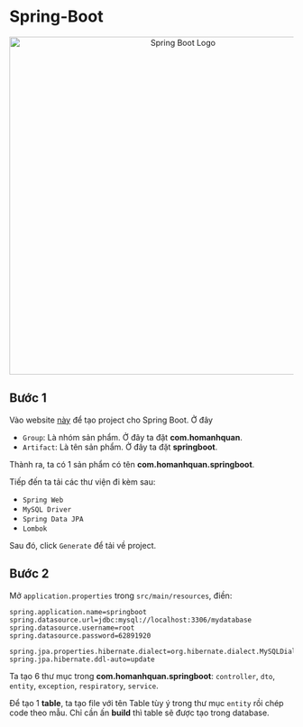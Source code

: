 ﻿# Spring-Boot

 <div align="center">
  <img src="https://github.com/user-attachments/assets/0a1a95ed-aea5-493a-883b-b56a7fe82c6e" alt="Spring Boot Logo" width="600">
</div>

## Bước 1
Vào website [này](https://start.spring.io) để tạo project cho Spring Boot. Ở đây
* `Group`: Là nhóm sản phẩm. Ở đây ta đặt **com.homanhquan**.
* `Artifact`: Là tên sản phẩm. Ở đây ta đặt **springboot**.

Thành ra, ta có 1 sản phẩm có tên **com.homanhquan.springboot**.

Tiếp đến ta tải các thư viện đi kèm sau:
* `Spring Web`
* `MySQL Driver`
* `Spring Data JPA`
* `Lombok`

Sau đó, click `Generate` để tải về project.

## Bước 2
Mở `application.properties` trong `src/main/resources`, điền:
```
spring.application.name=springboot
spring.datasource.url=jdbc:mysql://localhost:3306/mydatabase
spring.datasource.username=root
spring.datasource.password=62891920

spring.jpa.properties.hibernate.dialect=org.hibernate.dialect.MySQLDialect
spring.jpa.hibernate.ddl-auto=update
```

Ta tạo 6 thư mục trong **com.homanhquan.springboot**: `controller`, `dto`, `entity`, `exception`, `respiratory`, `service`.

Để tạo 1 **table**, ta tạo file với tên Table tùy ý trong thư mục `entity` rồi chép code theo mẫu. Chỉ cần ấn **build** thì table sẽ được tạo trong database.
